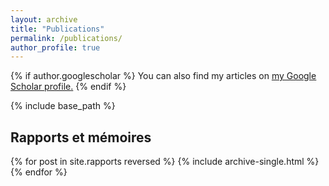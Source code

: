 ```yaml
---
layout: archive
title: "Publications"
permalink: /publications/
author_profile: true
---
```


{% if author.googlescholar %}
  You can also find my articles on <u><a href="{{author.googlescholar}}">my Google Scholar profile</a>.</u>
{% endif %}

{% include base_path %}

<h2> Rapports et mémoires </h2>

{% for post in site.rapports reversed %}
  {% include archive-single.html %}
{% endfor %}

